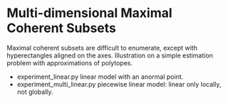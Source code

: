 # Multi-dimensional Maximal Coherent Subsets

Maximal coherent subsets are difficult to enumerate, except with hyperectangles aligned on the axes. Illustration on a simple estimation problem with approximations of polytopes.

* experiment_linear.py linear model with an anormal point.
* experiment_multi_linear.py piecewise linear model: linear only locally, not globally.
